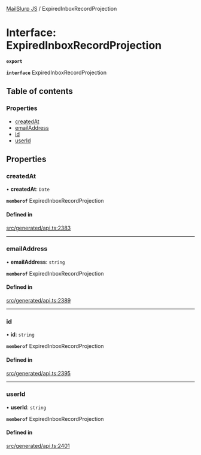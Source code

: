 [MailSlurp JS](../README.md) / ExpiredInboxRecordProjection

# Interface: ExpiredInboxRecordProjection

**`export`**

**`interface`** ExpiredInboxRecordProjection

## Table of contents

### Properties

- [createdAt](ExpiredInboxRecordProjection.md#createdat)
- [emailAddress](ExpiredInboxRecordProjection.md#emailaddress)
- [id](ExpiredInboxRecordProjection.md#id)
- [userId](ExpiredInboxRecordProjection.md#userid)

## Properties

### createdAt

• **createdAt**: `Date`

**`memberof`** ExpiredInboxRecordProjection

#### Defined in

[src/generated/api.ts:2383](https://github.com/mailslurp/mailslurp-client/blob/1460b4d/src/generated/api.ts#L2383)

___

### emailAddress

• **emailAddress**: `string`

**`memberof`** ExpiredInboxRecordProjection

#### Defined in

[src/generated/api.ts:2389](https://github.com/mailslurp/mailslurp-client/blob/1460b4d/src/generated/api.ts#L2389)

___

### id

• **id**: `string`

**`memberof`** ExpiredInboxRecordProjection

#### Defined in

[src/generated/api.ts:2395](https://github.com/mailslurp/mailslurp-client/blob/1460b4d/src/generated/api.ts#L2395)

___

### userId

• **userId**: `string`

**`memberof`** ExpiredInboxRecordProjection

#### Defined in

[src/generated/api.ts:2401](https://github.com/mailslurp/mailslurp-client/blob/1460b4d/src/generated/api.ts#L2401)
